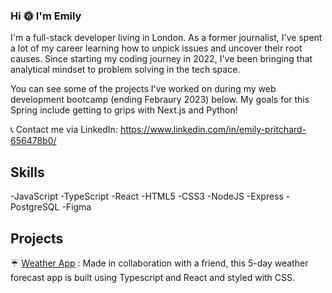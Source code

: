 ### Hi 🌞 I'm Emily 

I'm a full-stack developer living in London. As a former journalist, I've spent a lot of my career learning how to unpick issues and uncover their root causes. Since starting my coding journey in 2022, I've been bringing that analytical mindset to problem solving in the tech space. 

You can see some of the projects I've worked on during my web development bootcamp (ending Febraury 2023) below. My goals for this Spring include getting to grips with Next.js and Python!

📞 Contact me via LinkedIn: https://www.linkedin.com/in/emily-pritchard-656478b0/

## Skills

-JavaScript -TypeScript -React -HTML5 -CSS3 -NodeJS -Express -PostgreSQL -Figma

## Projects

☔ [Weather App](https://github.com/SchoolOfCode/bc13_w12d5_hackathon_react-typescript-amina-em) : Made in collaboration with a friend, this 5-day weather forecast app is built using Typescript and React and styled with CSS.


